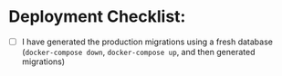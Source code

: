 # Deployment Checklist:

- [ ] I have generated the production migrations using a fresh database
      (`docker-compose down`, `docker-compose up`, and then generated migrations)
